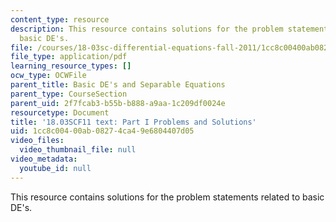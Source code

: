 ```yaml
---
content_type: resource
description: This resource contains solutions for the problem statements related to
  basic DE's.
file: /courses/18-03sc-differential-equations-fall-2011/1cc8c00400ab08274ca49e6804407d05_MIT18_03SCF11_ps1_s1s.pdf
file_type: application/pdf
learning_resource_types: []
ocw_type: OCWFile
parent_title: Basic DE's and Separable Equations
parent_type: CourseSection
parent_uid: 2f7fcab3-b55b-b888-a9aa-1c209df0024e
resourcetype: Document
title: '18.03SCF11 text: Part I Problems and Solutions'
uid: 1cc8c004-00ab-0827-4ca4-9e6804407d05
video_files:
  video_thumbnail_file: null
video_metadata:
  youtube_id: null
---
```

This resource contains solutions for the problem statements related to basic DE's.

